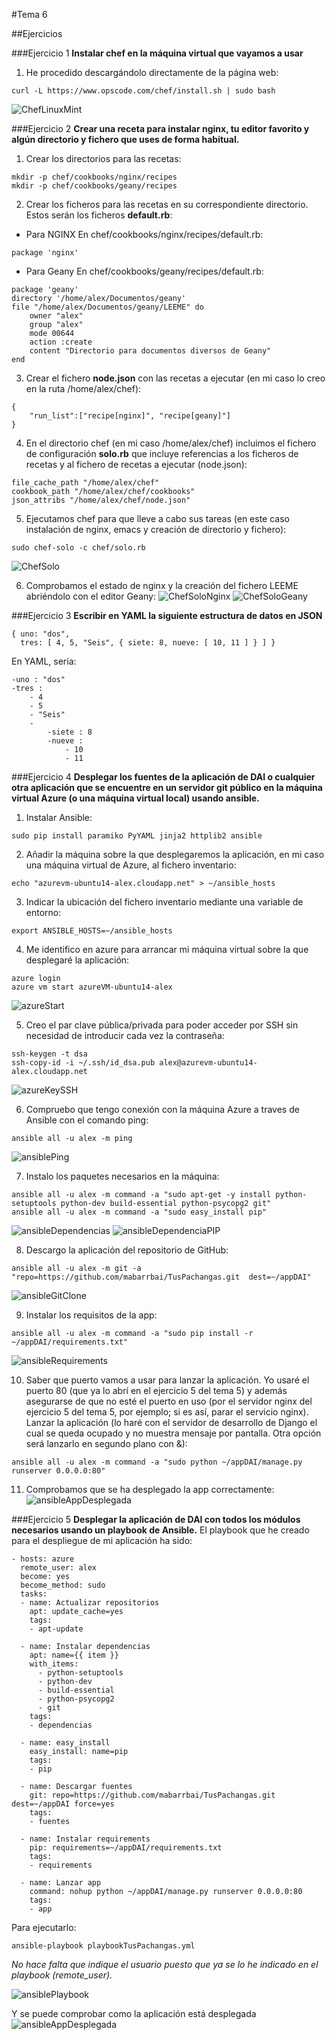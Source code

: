 #Tema 6

##Ejercicios

###Ejercicio 1
**Instalar chef en la máquina virtual que vayamos a usar**
1. He procedido descargándolo directamente de la página web:
~~~
curl -L https://www.opscode.com/chef/install.sh | sudo bash
~~~
![ChefLinuxMint](http://i1016.photobucket.com/albums/af281/raperaco/ChefLinuxMint_zpshvbevwah.png)


###Ejercicio 2
**Crear una receta para instalar nginx, tu editor favorito y algún directorio y fichero que uses de forma habitual.**
1. Crear los directorios para las recetas:
~~~
mkdir -p chef/cookbooks/nginx/recipes
mkdir -p chef/cookbooks/geany/recipes
~~~

2. Crear los ficheros para las recetas en su correspondiente directorio. Estos serán los ficheros **default.rb**:
- Para NGINX
En chef/cookbooks/nginx/recipes/default.rb:
~~~
package 'nginx'
~~~
    
- Para Geany
En chef/cookbooks/geany/recipes/default.rb:
~~~
package 'geany'
directory '/home/alex/Documentos/geany'
file "/home/alex/Documentos/geany/LEEME" do
	owner "alex"
    group "alex"
    mode 00644
    action :create
    content "Directorio para documentos diversos de Geany"
end
~~~

3. Crear el fichero **node.json** con las recetas a ejecutar (en mi caso lo creo en la ruta /home/alex/chef):
~~~
{
	"run_list":["recipe[nginx]", "recipe[geany]"]
}
~~~

4. En el directorio chef (en mi caso /home/alex/chef) incluimos el fichero de configuración **solo.rb** que incluye referencias a los ficheros de recetas y al fichero de recetas a ejecutar (node.json):
~~~
file_cache_path "/home/alex/chef"
cookbook_path "/home/alex/chef/cookbooks"
json_attribs "/home/alex/chef/node.json"
~~~

5. Ejecutamos chef para que lleve a cabo sus tareas (en este caso instalación de nginx, emacs y creación de directorio y fichero):
~~~
sudo chef-solo -c chef/solo.rb
~~~
![ChefSolo](http://i1016.photobucket.com/albums/af281/raperaco/ChefSolo_zpsvwdydnur.png)

6. Comprobamos el estado de nginx y la creación del fichero LEEME abriéndolo con el editor Geany:
![ChefSoloNginx](http://i1016.photobucket.com/albums/af281/raperaco/ChefSoloNginx_zps9lowtnfg.png)
![ChefSoloGeany](http://i1016.photobucket.com/albums/af281/raperaco/ChefSoloGeany_zpsh3h7sbuv.png)


###Ejercicio 3
**Escribir en YAML la siguiente estructura de datos en JSON**
~~~
{ uno: "dos",
  tres: [ 4, 5, "Seis", { siete: 8, nueve: [ 10, 11 ] } ] }
~~~

En YAML, sería:
~~~
-uno : "dos"
-tres :
	- 4
	- 5
	- "Seis"
	- 
		-siete : 8
        -nueve :
        	- 10
        	- 11
~~~


###Ejercicio 4
**Desplegar los fuentes de la aplicación de DAI o cualquier otra aplicación que se encuentre en un servidor git público en la máquina virtual Azure (o una máquina virtual local) usando ansible.**
1. Instalar Ansible:
~~~
sudo pip install paramiko PyYAML jinja2 httplib2 ansible
~~~

2. Añadir la máquina sobre la que desplegaremos la aplicación, en mi caso una máquina virtual de Azure, al fichero inventario:
~~~
echo "azurevm-ubuntu14-alex.cloudapp.net" > ~/ansible_hosts
~~~

3. Indicar la ubicación del fichero inventario mediante una variable de entorno:
~~~
export ANSIBLE_HOSTS=~/ansible_hosts
~~~

4. Me identifico en azure para arrancar mi máquina virtual sobre la que desplegaré la aplicación:
~~~
azure login
azure vm start azureVM-ubuntu14-alex
~~~
![azureStart](http://i1016.photobucket.com/albums/af281/raperaco/azureStart_zpsjnzt5qdw.png)

5. Creo el par clave pública/privada para poder acceder por SSH sin necesidad de introducir cada vez la contraseña:
~~~
ssh-keygen -t dsa 
ssh-copy-id -i ~/.ssh/id_dsa.pub alex@azurevm-ubuntu14-alex.cloudapp.net
~~~
![azureKeySSH](http://i1016.photobucket.com/albums/af281/raperaco/azureKeySSH_zps4ov8ycj5.png)

6. Compruebo que tengo conexión con la máquina Azure a traves de Ansible con el comando ping:
~~~
ansible all -u alex -m ping
~~~
![ansiblePing](http://i1016.photobucket.com/albums/af281/raperaco/ansiblePing_zpsdbbtqqhb.png)

7. Instalo los paquetes necesarios en la máquina:
~~~
ansible all -u alex -m command -a "sudo apt-get -y install python-setuptools python-dev build-essential python-psycopg2 git"
ansible all -u alex -m command -a "sudo easy_install pip"
~~~
![ansibleDependencias](http://i1016.photobucket.com/albums/af281/raperaco/ansibleDependencias_zpslvhhsh6q.png)
![ansibleDependenciaPIP](http://i1016.photobucket.com/albums/af281/raperaco/ansibleDependenciaPIP_zps1z8xpiwy.png)

8. Descargo la aplicación del repositorio de GitHub:
~~~
ansible all -u alex -m git -a "repo=https://github.com/mabarrbai/TusPachangas.git  dest=~/appDAI"
~~~
![ansibleGitClone](http://i1016.photobucket.com/albums/af281/raperaco/ansibleGitClone_zps2sbtjkxo.png)

9. Instalar los requisitos de la app:
~~~
ansible all -u alex -m command -a "sudo pip install -r ~/appDAI/requirements.txt"
~~~
![ansibleRequirements](http://i1016.photobucket.com/albums/af281/raperaco/ansibleRequirements_zpsq5jw6rxt.png)

10. Saber que puerto vamos a usar para lanzar la aplicación. Yo usaré el puerto 80 (que ya lo abrí en el ejercicio 5 del tema 5) y además asegurarse de que no esté el puerto en uso (por el servidor nginx del ejercicio 5 del tema 5, por ejemplo; si es así, parar el servicio nginx). Lanzar la aplicación (lo haré con el servidor de desarrollo de Django el cual se queda ocupado y no muestra mensaje por pantalla. Otra opción será lanzarlo en segundo plano con &):
~~~
ansible all -u alex -m command -a "sudo python ~/appDAI/manage.py runserver 0.0.0.0:80"
~~~

11. Comprobamos que se ha desplegado la app correctamente:
![ansibleAppDesplegada](http://i1016.photobucket.com/albums/af281/raperaco/ansibleAppDesplegada_zps5agmlryv.png)


###Ejercicio 5
**Desplegar la aplicación de DAI con todos los módulos necesarios usando un playbook de Ansible.**
El playbook que he creado para el despliegue de mi aplicación ha sido:
~~~
- hosts: azure
  remote_user: alex
  become: yes
  become_method: sudo
  tasks:
  - name: Actualizar repositorios
    apt: update_cache=yes
    tags: 
    - apt-update
        
  - name: Instalar dependencias
    apt: name={{ item }}
    with_items:
      - python-setuptools
      - python-dev
      - build-essential
      - python-psycopg2
      - git
    tags:
    - dependencias
    
  - name: easy_install
    easy_install: name=pip
    tags:
    - pip
    
  - name: Descargar fuentes
    git: repo=https://github.com/mabarrbai/TusPachangas.git dest=~/appDAI force=yes
    tags:
    - fuentes
    
  - name: Instalar requirements
    pip: requirements=~/appDAI/requirements.txt
    tags:
    - requirements
    
  - name: Lanzar app
    command: nohup python ~/appDAI/manage.py runserver 0.0.0.0:80
    tags:
    - app
~~~

Para ejecutarlo:
~~~
ansible-playbook playbookTusPachangas.yml
~~~
*No hace falta que indique el usuario puesto que ya se lo he indicado en el playbook (remote_user).*

![ansiblePlaybook](http://i1016.photobucket.com/albums/af281/raperaco/ansiblePlaybook_zps75il8nmt.png)

Y se puede comprobar como la aplicación está desplegada
![ansibleAppDesplegada](http://i1016.photobucket.com/albums/af281/raperaco/ansibleAppDesplegada_zps5agmlryv.png)